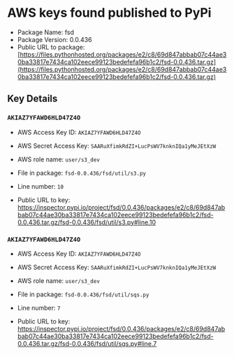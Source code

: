 # AWS keys found published to PyPi

* Package Name: fsd
* Package Version: 0.0.436
* Public URL to package: [https://files.pythonhosted.org/packages/e2/c8/69d847abbab07c44ae30ba33817e7434ca102eece99123bedefefa96b1c2/fsd-0.0.436.tar.gz](https://files.pythonhosted.org/packages/e2/c8/69d847abbab07c44ae30ba33817e7434ca102eece99123bedefefa96b1c2/fsd-0.0.436.tar.gz)

## Key Details

### `AKIAZ7YFAWD6HLD47Z4O`

* AWS Access Key ID: `AKIAZ7YFAWD6HLD47Z4O`
* AWS Secret Access Key: `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` 
* AWS role name: `user/s3_dev`
* File in package: `fsd-0.0.436/fsd/util/s3.py`
* Line number: `10`

* Public URL to key: https://inspector.pypi.io/project/fsd/0.0.436/packages/e2/c8/69d847abbab07c44ae30ba33817e7434ca102eece99123bedefefa96b1c2/fsd-0.0.436.tar.gz/fsd-0.0.436/fsd/util/s3.py#line.10



### `AKIAZ7YFAWD6HLD47Z4O`

* AWS Access Key ID: `AKIAZ7YFAWD6HLD47Z4O`
* AWS Secret Access Key: `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` 
* AWS role name: `user/s3_dev`
* File in package: `fsd-0.0.436/fsd/util/sqs.py`
* Line number: `7`

* Public URL to key: https://inspector.pypi.io/project/fsd/0.0.436/packages/e2/c8/69d847abbab07c44ae30ba33817e7434ca102eece99123bedefefa96b1c2/fsd-0.0.436.tar.gz/fsd-0.0.436/fsd/util/sqs.py#line.7



